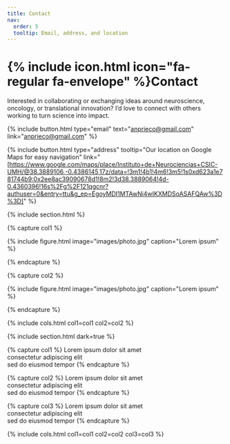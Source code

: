 ```yaml
---
title: Contact
nav:
  order: 5
  tooltip: Email, address, and location
---
```


# {% include icon.html icon="fa-regular fa-envelope" %}Contact

Interested in collaborating or exchanging ideas around neuroscience, oncology, or translational innovation?
I’d love to connect with others working to turn science into impact.

{%
  include button.html
  type="email"
  text="anprieco@gmail.com"
  link="anprieco@gmail.com"
%}

{%
  include button.html
  type="address"
  tooltip="Our location on Google Maps for easy navigation"
  link="[https://www.google.com/maps/place/Instituto+de+Neurociencias+CSIC-UMH/@38.3889106,-0.4386145,17z/data=!3m1!4b1!4m6!3m5!1s0xd623a1e781744b9:0x2ee8ac39090678d1!8m2!3d38.3889064!4d-0.4360396!16s%2Fg%2F121qgcnr?authuser=0&entry=ttu&g_ep=EgoyMDI1MTAwNi4wIKXMDSoASAFQAw%3D%3D]"
%}

{% include section.html %}

{% capture col1 %}

{%
  include figure.html
  image="images/photo.jpg"
  caption="Lorem ipsum"
%}

{% endcapture %}

{% capture col2 %}

{%
  include figure.html
  image="images/photo.jpg"
  caption="Lorem ipsum"
%}

{% endcapture %}

{% include cols.html col1=col1 col2=col2 %}

{% include section.html dark=true %}

{% capture col1 %}
Lorem ipsum dolor sit amet  
consectetur adipiscing elit  
sed do eiusmod tempor
{% endcapture %}

{% capture col2 %}
Lorem ipsum dolor sit amet  
consectetur adipiscing elit  
sed do eiusmod tempor
{% endcapture %}

{% capture col3 %}
Lorem ipsum dolor sit amet  
consectetur adipiscing elit  
sed do eiusmod tempor
{% endcapture %}

{% include cols.html col1=col1 col2=col2 col3=col3 %}
